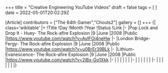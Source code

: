 +++
title = "Creative Engineering YouTube Videos"
draft = false
tags = [ ]
date = 2022-05-01T20:02:29Z

[Article]
contributors = ["The 64th Gamer","Chouts2"]
gallery = []
+++
{| class='wikitable'
|+
!Title
!Day
!Month
!Year
!Status
!Link
|-
|Pop Lock and Drop It - Huey- The Rock-afire Explosion
|9
|June
|2008
|Public
|https://www.youtube.com/watch?v=AyIFOi4neHw
|-
|London Bridge- Fergy- The Rock-afire Explosion
|9
|June
|2008
|Public
|https://www.youtube.com/watch?v=u0BrEr39BLk
|-
|Lithium- Evanescence- The Rock-afire Explosion
|9
|June
|2008
|Public
|https://www.youtube.com/watch?v=2jBx-Go1Xkk
|-
|
|
|
|
|
|
|-
|
|
|
|
|
|
|-
|
|
|
|
|
|
|}